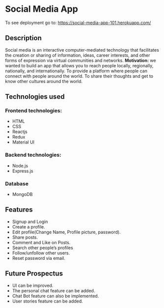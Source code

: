 # Social Media App

To see deployment go to: https://social-media-app-101.herokuapp.com/

## Description

Social media is an interactive computer-mediated technology that facilitates the creation or sharing of information, ideas, career interests, and other forms of expression via virtual communities and networks.
**Motivation:** we wanted to build an app that allows you to reach people locally, regionally, nationally, and internationally. To provide a platform where people can connect with people around the world. To share their thoughts and get to know other cultures around the world.

## Technologies used

### Frontend technologies:
* HTML
* CSS
* Reactjs
* Redux
* Material UI

### Backend technologies:
* Node.js
* Express.js

### Database
* MongoDB


## Features

* Signup and Login
* Create a profile.
* Edit profile(Change Name, Profile picture, password).
* Share posts.
* Comment and Like on Posts.
* Search other people’s profiles
* Follow/unfollow other users.
* Reset password via email.

## Future Prospectus

* UI can be improved.
* The personal chat feature can be added.
* Chat Bot feature can also be implemented.
* User stories feature can be added.
